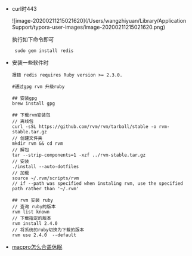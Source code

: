 - curl时443

  ![image-20200211215021620](/Users/wangzhiyuan/Library/Application Support/typora-user-images/image-20200211215021620.png)

  执行如下命令即可

  ```
   sudo gem install redis
  ```

  

- 安装一些软件时

  ```
  报错 redis requires Ruby version >= 2.3.0.
  ```

  ```
  #通过gpg rvm 升级ruby
  
  ## 安装gpg
  brew install gpg
  
  ## 下载rvm安装包
  // 离线包
  curl -sSL https://github.com/rvm/rvm/tarball/stable -o rvm-stable.tar.gz
  // 创建文件夹
  mkdir rvm && cd rvm
  // 解包
  tar --strip-components=1 -xzf ../rvm-stable.tar.gz
  // 安装 
  ./install --auto-dotfiles
  // 加载
  source ~/.rvm/scripts/rvm
  // if --path was specified when instaling rvm, use the specified path rather than '~/.rvm'
  
  ## rvm 安装 ruby
  // 查询 ruby的版本
  rvm list known
  // 下载指定的版本
  rvm install 2.4.0
  // 将系统的ruby切换为下载的版本
  rvm use 2.4.0  --default
  ```

- [macpro怎么合盖休眠](https://post.smzdm.com/p/a83dmxrn/)